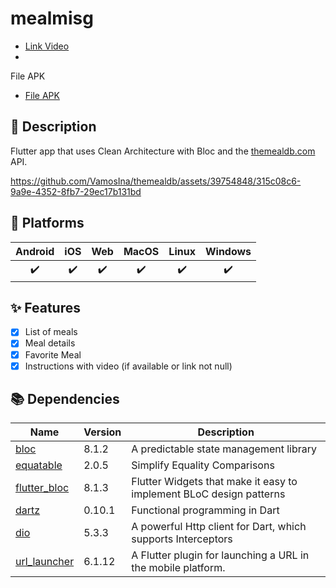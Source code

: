 # mealmisg
- [Link Video]()
- 
File APK
- [File APK]()
## 📝 Description

Flutter app that uses Clean Architecture with Bloc and the [themealdb.com](https://www.themealdb.com/) API.

https://github.com/VamosIna/themealdb/assets/39754848/315c08c6-9a9e-4352-8fb7-29ec17b131bd



## 📱 Platforms

| Android | iOS | Web | MacOS | Linux | Windows |
| :-----: | :-: | :-: | :---: | :---: | :-----: |
|   ✔️    | ✔️  | ✔️  |  ✔️   |  ✔️   |   ✔️    |

## ✨ Features

-   [x] List of meals
-   [x] Meal details
-   [x] Favorite Meal 
-   [x] Instructions with video (if available or link not null)

## 📚 Dependencies

| Name                                                                      | Version | Description                                                         |
| ------------------------------------------------------------------------- | ------- | ------------------------------------------------------------------- |
| [bloc](https://pub.dev/packages/bloc)                                     | 8.1.2   | A predictable state management library                              |
| [equatable](https://pub.dev/packages/equatable)                           | 2.0.5   | Simplify Equality Comparisons                                       |
| [flutter_bloc](https://pub.dev/packages/flutter_bloc)                     | 8.1.3   | Flutter Widgets that make it easy to implement BLoC design patterns |
| [dartz](https://pub.dev/packages/dartz)                                   | 0.10.1  | Functional programming in Dart                                      |
| [dio](https://pub.dev/packages/dio)                                       | 5.3.3   | A powerful Http client for Dart, which supports Interceptors        |
| [url_launcher](https://pub.dev/packages/url_launcher)                     | 6.1.12  | A Flutter plugin for launching a URL in the mobile platform.        |


